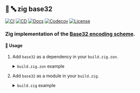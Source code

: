 ## :lizard: :abc: **zig base32**

[![CI][ci-shield]][ci-url]
[![CD][cd-shield]][cd-url]
[![Docs][docs-shield]][docs-url]
[![Codecov][codecov-shield]][codecov-url]
[![License][license-shield]][license-url]

### Zig implementation of the [Base32 encoding scheme](https://www.crockford.com/base32.html).

#### :rocket: Usage

1. Add `base32` as a dependency in your `build.zig.zon`.

    <details>

    <summary><code>build.zig.zon</code> example</summary>

    ```zig
    .{
        .name = "<name_of_your_package>",
        .version = "<version_of_your_package>",
        .dependencies = .{
            .base32 = .{
                .url = "https://github.com/tensorush/zig-base32/archive/<git_tag_or_commit_hash>.tar.gz",
                .hash = "<package_hash>",
            },
        },
    }
    ```

    Set `<package_hash>` to `12200000000000000000000000000000000000000000000000000000000000000000`, and Zig will provide the correct found value in an error message.

    </details>

2. Add `base32` as a module in your `build.zig`.

    <details>

    <summary><code>build.zig</code> example</summary>

    ```zig
    const base32 = b.dependency("base32", .{});
    exe.addModule("base32", base32.module("base32"));
    ```

    </details>

<!-- MARKDOWN LINKS -->

[ci-shield]: https://img.shields.io/github/actions/workflow/status/tensorush/zig-base32/ci.yaml?branch=main&style=for-the-badge&logo=github&label=CI&labelColor=black
[ci-url]: https://github.com/tensorush/zig-base32/blob/main/.github/workflows/ci.yaml
[cd-shield]: https://img.shields.io/github/actions/workflow/status/tensorush/zig-base32/cd.yaml?branch=main&style=for-the-badge&logo=github&label=CD&labelColor=black
[cd-url]: https://github.com/tensorush/zig-base32/blob/main/.github/workflows/cd.yaml
[docs-shield]: https://img.shields.io/badge/click-F6A516?style=for-the-badge&logo=zig&logoColor=F6A516&label=docs&labelColor=black
[docs-url]: https://tensorush.github.io/zig-base32
[codecov-shield]: https://img.shields.io/codecov/c/github/tensorush/zig-base32?style=for-the-badge&labelColor=black
[codecov-url]: https://app.codecov.io/gh/tensorush/zig-base32
[license-shield]: https://img.shields.io/github/license/tensorush/zig-base32.svg?style=for-the-badge&labelColor=black
[license-url]: https://github.com/tensorush/zig-base32/blob/main/LICENSE.md
